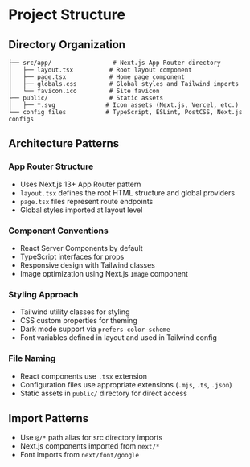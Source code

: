 # Project Structure

## Directory Organization

```
├── src/app/                 # Next.js App Router directory
│   ├── layout.tsx          # Root layout component
│   ├── page.tsx            # Home page component
│   ├── globals.css         # Global styles and Tailwind imports
│   └── favicon.ico         # Site favicon
├── public/                 # Static assets
│   ├── *.svg              # Icon assets (Next.js, Vercel, etc.)
└── config files           # TypeScript, ESLint, PostCSS, Next.js configs
```

## Architecture Patterns

### App Router Structure

- Uses Next.js 13+ App Router pattern
- `layout.tsx` defines the root HTML structure and global providers
- `page.tsx` files represent route endpoints
- Global styles imported at layout level

### Component Conventions

- React Server Components by default
- TypeScript interfaces for props
- Responsive design with Tailwind classes
- Image optimization using Next.js `Image` component

### Styling Approach

- Tailwind utility classes for styling
- CSS custom properties for theming
- Dark mode support via `prefers-color-scheme`
- Font variables defined in layout and used in Tailwind config

### File Naming

- React components use `.tsx` extension
- Configuration files use appropriate extensions (`.mjs`, `.ts`, `.json`)
- Static assets in `public/` directory for direct access

## Import Patterns

- Use `@/*` path alias for src directory imports
- Next.js components imported from `next/*`
- Font imports from `next/font/google`
